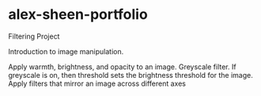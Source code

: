 # alex-sheen-portfolio

Filtering Project

Introduction to image manipulation.

Apply warmth, brightness, and opacity to an image.
Greyscale filter.
  If greyscale is on, then threshold sets the brightness threshold for the image. 
Apply filters that mirror an image across different axes
